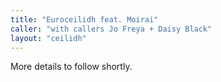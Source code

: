 ```yaml
---
title: "Euroceilidh feat. Moirai"
caller: "with callers Jo Freya + Daisy Black"
layout: "ceilidh"
---
```


More details to follow shortly.
